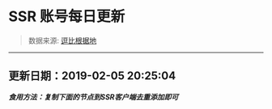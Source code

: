# SSR 账号每日更新 
> 数据来源: [逗比根据地](https://doub.io/sszhfx/) 
----------------------------------------------
## 更新日期：2019-02-05 20:25:04 
***食用方法：复制下面的节点到SSR客户端去重添加即可***

 